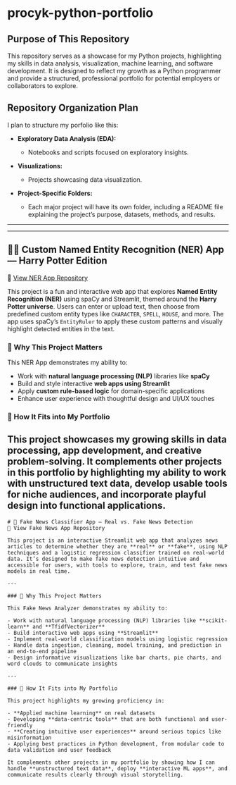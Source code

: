 # procyk-python-portfolio

## Purpose of This Repository
This repository serves as a showcase for my Python projects, highlighting my skills in data analysis, visualization, machine learning, and software development. It is designed to reflect my growth as a Python programmer and provide a structured, professional portfolio for potential employers or collaborators to explore.

## Repository Organization Plan
I plan to structure my porfolio like this:

- **Exploratory Data Analysis (EDA):**
  - Notebooks and scripts focused on exploratory insights.

- **Visualizations:**
  - Projects showcasing data visualization.

- **Project-Specific Folders:**
  - Each major project will have its own folder, including a README file explaining the project’s purpose, datasets, methods, and results.
---

---
## 🧙‍♂️ Custom Named Entity Recognition (NER) App — Harry Potter Edition

🔗 [View NER App Repository](https://github.com/your-username/NERStreamlitApp)

This project is a fun and interactive web app that explores **Named Entity Recognition (NER)** using spaCy and Streamlit, themed around the **Harry Potter universe**. Users can enter or upload text, then choose from predefined custom entity types like `CHARACTER`, `SPELL`, `HOUSE`, and more. The app uses spaCy’s `EntityRuler` to apply these custom patterns and visually highlight detected entities in the text.

### 🌟 Why This Project Matters

This NER App demonstrates my ability to:
- Work with **natural language processing (NLP)** libraries like **spaCy**
- Build and style interactive **web apps using Streamlit**
- Apply **custom rule-based logic** for domain-specific applications
- Enhance user experience with thoughtful design and UI/UX touches

### 🧰 How It Fits into My Portfolio

This project showcases my growing skills in **data processing**, **app development**, and **creative problem-solving**. It complements other projects in this portfolio by highlighting my ability to work with **unstructured text data**, develop **usable tools for niche audiences**, and incorporate **playful design** into functional applications.
---
```
# 📰 Fake News Classifier App — Real vs. Fake News Detection  
🔗 View Fake News App Repository

This project is an interactive Streamlit web app that analyzes news articles to determine whether they are **real** or **fake**, using NLP techniques and a logistic regression classifier trained on real-world data. It’s designed to make fake news detection intuitive and accessible for users, with tools to explore, train, and test fake news models in real time.

---

### 🌟 Why This Project Matters

This Fake News Analyzer demonstrates my ability to:

- Work with natural language processing (NLP) libraries like **scikit-learn** and **TfidfVectorizer**
- Build interactive web apps using **Streamlit**
- Implement real-world classification models using logistic regression
- Handle data ingestion, cleaning, model training, and prediction in an end-to-end pipeline
- Design informative visualizations like bar charts, pie charts, and word clouds to communicate insights

---

### 🧰 How It Fits into My Portfolio

This project highlights my growing proficiency in:

- **Applied machine learning** on real datasets
- Developing **data-centric tools** that are both functional and user-friendly
- **Creating intuitive user experiences** around serious topics like misinformation
- Applying best practices in Python development, from modular code to data validation and user feedback

It complements other projects in my portfolio by showing how I can handle **unstructured text data**, deploy **interactive ML apps**, and communicate results clearly through visual storytelling.
```

